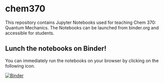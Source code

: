 # chem370

This repository contains Jupyter Notebooks used for teaching Chem 370: Quantum Mechanics. The Notebooks can be launched from binder.org and accessible for students.

## Lunch the notebooks on Binder! 
You can immediately run the notebooks on your browser by clicking on the following icon.

[![Binder](https://mybinder.org/badge_logo.svg)](https://mybinder.org/v2/gh/ffangliu/chem370/main)
